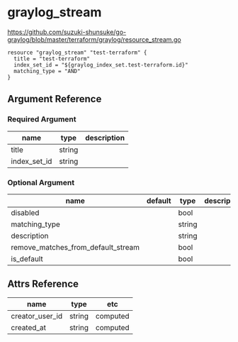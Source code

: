 # graylog_stream

https://github.com/suzuki-shunsuke/go-graylog/blob/master/terraform/graylog/resource_stream.go

```hcl
resource "graylog_stream" "test-terraform" {
  title = "test-terraform"
  index_set_id = "${graylog_index_set.test-terraform.id}"
  matching_type = "AND"
}
```

## Argument Reference

### Required Argument

name | type | description
--- | --- | ---
title | string |
index_set_id | string |

### Optional Argument

name | default | type | description
--- | --- | --- | ---
disabled | | bool |
matching_type | | string |
description | | string |
remove_matches_from_default_stream | | bool |
is_default | | bool |

## Attrs Reference

name | type | etc
--- | --- | ---
creator_user_id | string | computed
created_at | string | computed
